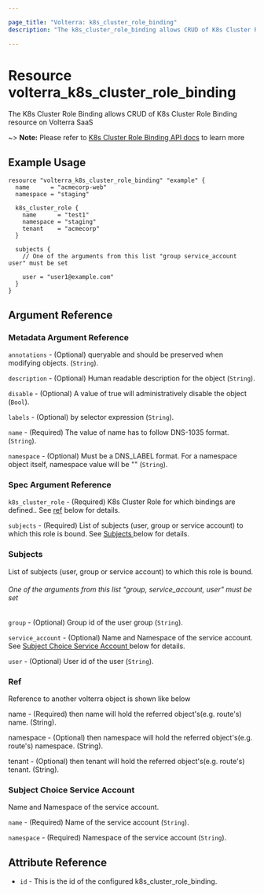 ```yaml
---

page_title: "Volterra: k8s_cluster_role_binding"
description: "The k8s_cluster_role_binding allows CRUD of K8s Cluster Role Binding resource on Volterra SaaS"

---
```


Resource volterra_k8s_cluster_role_binding
==========================================

The K8s Cluster Role Binding allows CRUD of K8s Cluster Role Binding resource on Volterra SaaS

~> **Note:** Please refer to [K8s Cluster Role Binding API docs](https://docs.cloud.f5.com/docs-v2/api/k8s-cluster-role-binding) to learn more

Example Usage
-------------

```hcl
resource "volterra_k8s_cluster_role_binding" "example" {
  name      = "acmecorp-web"
  namespace = "staging"

  k8s_cluster_role {
    name      = "test1"
    namespace = "staging"
    tenant    = "acmecorp"
  }

  subjects {
    // One of the arguments from this list "group service_account user" must be set

    user = "user1@example.com"
  }
}

```

Argument Reference
------------------

### Metadata Argument Reference

`annotations` - (Optional) queryable and should be preserved when modifying objects. (`String`).

`description` - (Optional) Human readable description for the object (`String`).

`disable` - (Optional) A value of true will administratively disable the object (`Bool`).

`labels` - (Optional) by selector expression (`String`).

`name` - (Required) The value of name has to follow DNS-1035 format. (`String`).

`namespace` - (Optional) Must be a DNS_LABEL format. For a namespace object itself, namespace value will be "" (`String`).

### Spec Argument Reference

`k8s_cluster_role` - (Required) K8s Cluster Role for which bindings are defined.. See [ref](#ref) below for details.

`subjects` - (Required) List of subjects (user, group or service account) to which this role is bound. See [Subjects ](#subjects) below for details.

### Subjects

List of subjects (user, group or service account) to which this role is bound.

###### One of the arguments from this list "group, service_account, user" must be set

`group` - (Optional) Group id of the user group (`String`).

`service_account` - (Optional) Name and Namespace of the service account. See [Subject Choice Service Account ](#subject-choice-service-account) below for details.

`user` - (Optional) User id of the user (`String`).

### Ref

Reference to another volterra object is shown like below

name - (Required) then name will hold the referred object's(e.g. route's) name. (String).

namespace - (Optional) then namespace will hold the referred object's(e.g. route's) namespace. (String).

tenant - (Optional) then tenant will hold the referred object's(e.g. route's) tenant. (String).

### Subject Choice Service Account

Name and Namespace of the service account.

`name` - (Required) Name of the service account (`String`).

`namespace` - (Required) Namespace of the service account (`String`).

Attribute Reference
-------------------

-	`id` - This is the id of the configured k8s_cluster_role_binding.
